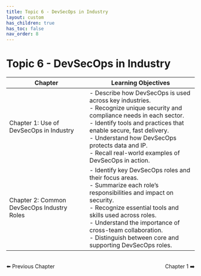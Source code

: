 ```yaml
---
title: Topic 6 - DevSecOps in Industry
layout: custom
has_children: true
has_toc: false
nav_order: 8
---
```

# Topic 6 - DevSecOps in Industry

| Chapter | Learning Objectives |
|---------|---------------------|
| Chapter 1: Use of DevSecOps in Industry | - Describe how DevSecOps is used across key industries.<br>- Recognize unique security and compliance needs in each sector.<br>- Identify tools and practices that enable secure, fast delivery.<br>- Understand how DevSecOps protects data and IP.<br>- Recall real-world examples of DevSecOps in action. |
| Chapter 2: Common DevSecOps Industry Roles | - Identify key DevSecOps roles and their focus areas.<br>- Summarize each role’s responsibilities and impact on security.<br>- Recognize essential tools and skills used across roles.<br>- Understand the importance of cross-team collaboration.<br>- Distinguish between core and supporting DevSecOps roles. |

<div style="display: flex; justify-content: space-between; margin-top: 2rem;">
  <a href="../Topic-5-Cloud/chapter-3-cloud-tools-and-platforms/" style="text-decoration: none;">⬅️ Previous Chapter</a>
  <a href="./chapter-1-use-of-devsecops-in-industry/" style="text-decoration: none;">Chapter 1 ➡️</a>
</div>